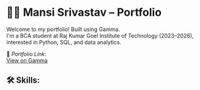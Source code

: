 
# 👩‍💻 Mansi Srivastav – Portfolio

Welcome to my portfolio! Built using Gamma.  
I'm a BCA student at Raj Kumar Goel Institute of Technology (2023–2026), interested in Python, SQL, and data analytics.

🔗 *Portfolio Link*:  
[View on Gamma](https://gamma.app/docs/Mansi-Srivastav-Your-Future-Data-Storyteller-3ck59o3x8lzm6xs)

## 🛠️ Skills:

